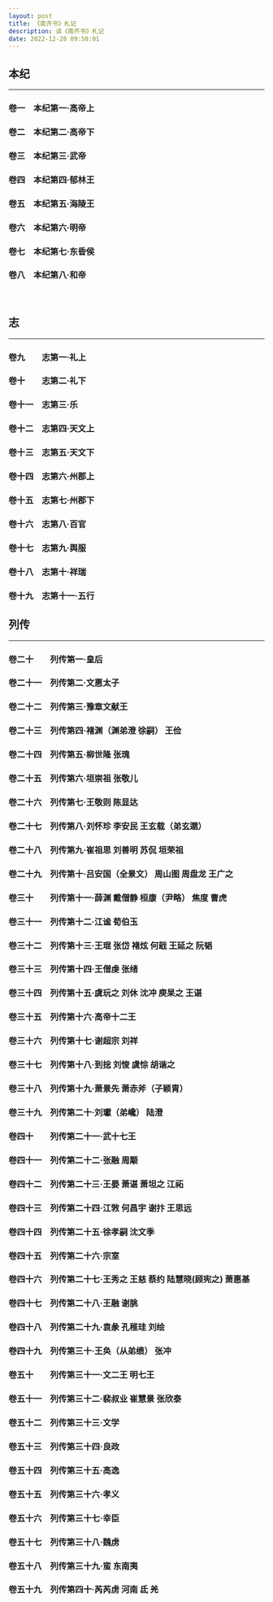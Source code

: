 ```yaml
---
layout: post
title: 《南齐书》札记
description: 读《南齐书》札记
date: 2022-12-28 09:58:01
---
```


## 本纪

<hr/>

### 卷一　本纪第一·高帝上


### 卷二　本纪第二·高帝下


### 卷三　本纪第三·武帝


### 卷四　本纪第四·郁林王


### 卷五　本纪第五·海陵王


### 卷六　本纪第六·明帝


### 卷七　本纪第七·东昏侯


### 卷八　本纪第八·和帝

　
## 志

<hr/>

### 卷九　　志第一·礼上


### 卷十　　志第二·礼下


### 卷十一　志第三·乐


### 卷十二　志第四·天文上


### 卷十三　志第五·天文下


### 卷十四　志第六·州郡上


### 卷十五　志第七·州郡下


### 卷十六　志第八·百官


### 卷十七　志第九·舆服


### 卷十八　志第十·祥瑞


### 卷十九　志第十一·五行

## 列传

<hr/>

### 卷二十　　列传第一·皇后


### 卷二十一　列传第二·文惠太子


### 卷二十二　列传第三·豫章文献王


### 卷二十三　列传第四·褚渊（渊弟澄 徐嗣） 王俭


### 卷二十四　列传第五·柳世隆 张瑰


### 卷二十五　列传第六·垣崇祖 张敬儿


### 卷二十六　列传第七·王敬则 陈显达


### 卷二十七　列传第八·刘怀珍 李安民 王玄载（弟玄邈）


### 卷二十八　列传第九·崔祖思 刘善明 苏侃 垣荣祖


### 卷二十九　列传第十·吕安国（全景文） 周山图 周盘龙 王广之



### 卷三十　　列传第十一·薛渊 戴僧静 桓康（尹略） 焦度 曹虎


### 卷三十一　列传第十二·江谧 荀伯玉


### 卷三十二　列传第十三·王琨 张岱 褚炫 何戢 王延之 阮韬


### 卷三十三　列传第十四·王僧虔 张绪


### 卷三十四　列传第十五·虞玩之 刘休 沈冲 庾杲之 王谌


### 卷三十五　列传第十六·高帝十二王


### 卷三十六　列传第十七·谢超宗 刘祥


### 卷三十七　列传第十八·到捴 刘悛 虞悰 胡谐之


### 卷三十八　列传第十九·萧景先 萧赤斧（子颖胄）


### 卷三十九　列传第二十·刘瓛（弟巉） 陆澄



### 卷四十　　列传第二十一·武十七王


### 卷四十一　列传第二十二·张融 周颙


### 卷四十二　列传第二十三·王晏 萧谌 萧坦之 江祏


### 卷四十三　列传第二十四·江敩 何昌宇 谢抃 王思远


### 卷四十四　列传第二十五·徐孝嗣 沈文季


### 卷四十五　列传第二十六·宗室


### 卷四十六　列传第二十七·王秀之 王慈 蔡约 陆慧晓(顾宪之) 萧惠基


### 卷四十七　列传第二十八·王融 谢朓


### 卷四十八　列传第二十九·袁彖 孔稚珪 刘绘


### 卷四十九　列传第三十·王奂（从弟缋） 张冲



### 卷五十　　列传第三十一·文二王 明七王


### 卷五十一　列传第三十二·裴叔业 崔慧景 张欣泰


### 卷五十二　列传第三十三·文学


### 卷五十三　列传第三十四·良政


### 卷五十四　列传第三十五·高逸


### 卷五十五　列传第三十六·孝义


### 卷五十六　列传第三十七·幸臣


### 卷五十七　列传第三十八·魏虏


### 卷五十八　列传第三十九·蛮 东南夷


### 卷五十九　列传第四十·芮芮虏 河南 氐 羌